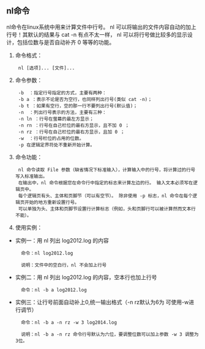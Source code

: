 ## nl命令
nl命令在linux系统中用来计算文件中行号。
nl 可以将输出的文件内容自动的加上行号！其默认的结果与 cat -n 有点不太一样，
nl 可以将行号做比较多的显示设计，包括位数与是否自动补齐 0 等等的功能。

1. 命令格式：

        nl [选项]... [文件]...
2. 命令参数：

        -b  ：指定行号指定的方式，主要有两种：
        -b a ：表示不论是否为空行，也同样列出行号(类似 cat -n)；
        -b t ：如果有空行，空的那一行不要列出行号(默认值)；
        -n  ：列出行号表示的方法，主要有三种：
        -n ln ：行号在萤幕的最左方显示；
        -n rn ：行号在自己栏位的最右方显示，且不加 0 ；
        -n rz ：行号在自己栏位的最右方显示，且加 0 ；
        -w  ：行号栏位的占用的位数。
        -p 在逻辑定界符处不重新开始计算。

3. 命令功能：

        nl 命令读取 File 参数（缺省情况下标准输入），计算输入中的行号，将计算过的行号写入标准输出。
        在输出中，nl 命令根据您在命令行中指定的标志来计算左边的行。 输入文本必须写在逻辑页中。
        每个逻辑页有头、主体和页脚节（可以有空节）。 除非使用 -p 标志，nl 命令在每个逻辑页开始的地方重新设置行号。
        可以单独为头、主体和页脚节设置行计算标志（例如，头和页脚行可以被计算然而文本行不能）。

4. 使用实例：
* 实例一：用 nl 列出 log2012.log 的内容

        命令：nl log2012.log

        说明：文件中的空白行，nl 不会加上行号
* 实例二：用 nl 列出 log2012.log 的内容，空本行也加上行号

        命令：nl -b a log2012.log

* 实例三：让行号前面自动补上0,统一输出格式（-n rz默认为6为 可使用-w进行调节）

        命令：nl -b a -n rz -w 3 log2014.log

        说明：nl -b a -n rz 命令行号默认为六位，要调整位数可以加上参数 -w 3 调整为3位。
